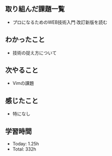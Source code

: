## 取り組んだ課題一覧
- プロになるためのWEB技術入門 改訂新版を読む
## わかったこと
- 技術の捉え方について
## 次やること
- Vimの課題
## 感じたこと
- 特になし
## 学習時間
- Today: 1.25h
- Total: 332h
